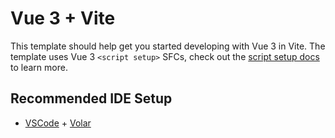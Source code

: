 # Vue 3 + Vite

This template should help get you started developing with Vue 3 in Vite. The
template uses Vue 3 `<script setup>` SFCs, check out the
[script setup docs](https://v3.vuejs.org/api/sfc-script-setup.html#sfc-script-setup)
to learn more.

## Recommended IDE Setup

-   [VSCode](https://code.visualstudio.com/) +
    [Volar](https://marketplace.visualstudio.com/items?itemName=johnsoncodehk.volar)
